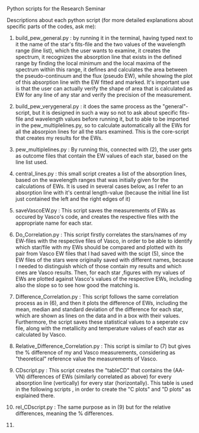 Python scripts for the Research Seminar

Descriptions about each python script (for more detailed explanations about specific parts of the codes, ask me):

1) build_pew_general.py : by running it in the terminal, having typed next to it the name of the star's fits-file and the two values of the wavelength range (line list), which the user wants to examine, it creates the spectrum, it recognizes the absorption line that exists in the defined range by finding the local minimum and the local maxima of the spectrum within this range, it defines and calculates the area between the pseudo-continuum and the flux (pseudo EW), while showing the plot of this absorption line with the EW fitted and marked. It's important use is that the user can actually verify the shape of area that is calculated as EW for any line of any star and verify the precision of the measurement.

2) build_pew_verygeneral.py : it does the same process as the "general"-script, but it is designed in such a way so not to ask about specific fits-file and wavelength values before running it, but to able to be imported in the pew_multiplelines.py, so to calculate automatically all the EWs for all the absorpion lines for all the stars examined. This is the core-script that creates my results for the EWs.

3) pew_multiplelines.py : By running this, connected with (2), the user gets as outcome files that contain the EW values of each star, based on the line list used.

4) central_lines.py : this small script creates a list of the absorption lines, based on the wavelength ranges that was initially given for the calculations of EWs. It is used in several cases below, as I refer to an absorption line with it's central length-value (because the initial line list just contained the left and the right edges of it)

5) saveVascoEW.py : This script saves the measurements of EWs as occured by Vasco's code, and creates the respective files with the appropriate name for each star. 

6) Do_Correlation.py : This script firstly correlates the stars/names of my EW-files with the respective files of Vasco, in order to be able to identify which star/file with my EWs should be compared and plotted with its pair from Vasco EW files that I had saved with the scipt (5), since the EW files of the stars were originally saved with different names, because I needed to distinguish which of those contain my results and which ones are Vasco results. Then, for each star ,figures with my values of EWs are plotted against Vasco's values of the respective EWs, including also the slope so to see how good the matching is.

7) Difference_Correlation.py : This script follows the same correlation process as in (6), and then it plots the difference of EWs, including the mean, median and standard deviation of the difference for each star, which are shown as lines on the data and in a box with their values. Furthermore, the script saves these statistical values to a seperate csv file, along with the metallicity and temperature values of each star as calculated by Vasco.

8) Relative_Difference_Correlation.py : This script is similar to (7) but gives the % difference of my and Vasco measurements, considering as "theoretical" reference value the measurements of Vasco.

9) CDscript.py : This script creates the "tableCD" that contains the (AA-VN) differences of EWs (similarly correlated as above) for every absorption line (vertically) for every star (horizontally). This table is used in the following scripts , in order to create the "C plots" and "D plots" as explained there.

10) rel_CDscript.py : The same purpose as in (9) but for the relative differences, meaning the % differences.

11) 









